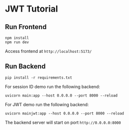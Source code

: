 # JWT Tutorial

## Run Frontend

```
npm install
npm run dev
```

Access frontend at `http://localhost:5173/`

## Run Backend

```
pip install -r requirements.txt
```

For session ID demo run the following backend:

```
uvicorn main:app --host 0.0.0.0 --port 8000 --reload
```

For JWT demo run the following backend:

```
uvicorn mainjwt:app --host 0.0.0.0 --port 8000 --reload
```

The backend server will start on port `http://0.0.0.0:8000`
